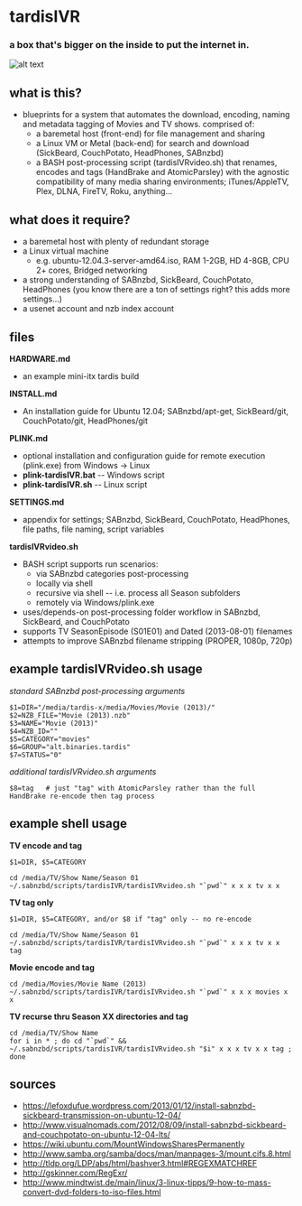 # tardisIVR
### a box that's bigger on the inside to put the internet in.
![alt text](https://www.gliffy.com/go/publish/image/8327655/L.png "tardisIVR Blueprint")

## what is this?
* blueprints for a system that automates the download, encoding, naming and metadata tagging of Movies and TV shows. comprised of:
  * a baremetal host (front-end) for file management and sharing
  * a Linux VM or Metal (back-end) for search and download (SickBeard, CouchPotato, HeadPhones, SABnzbd)
  * a BASH post-processing script (tardisIVRvideo.sh) that renames, encodes and tags (HandBrake and AtomicParsley) with the agnostic compatibility of many media sharing environments; iTunes/AppleTV, Plex, DLNA, FireTV, Roku, anything...

## what does it require?
* a baremetal host with plenty of redundant storage
* a Linux virtual machine
  * e.g. ubuntu-12.04.3-server-amd64.iso, RAM 1-2GB, HD 4-8GB, CPU 2+ cores, Bridged networking
* a strong understanding of SABnzbd, SickBeard, CouchPotato, HeadPhones (you know there are a ton of settings right?  this adds more settings...)
* a usenet account and nzb index account

## files
**HARDWARE.md**
  * an example mini-itx tardis build

**INSTALL.md**
  * An installation guide for Ubuntu 12.04; SABnzbd/apt-get, SickBeard/git, CouchPotato/git, HeadPhones/git

**PLINK.md**
  * optional installation and configuration guide for remote execution (plink.exe) from Windows -> Linux
  * **plink-tardisIVR.bat** -- Windows script
  * **plink-tardisIVR.sh** -- Linux script

**SETTINGS.md**
  * appendix for settings; SABnzbd, SickBeard, CouchPotato, HeadPhones, file paths, file naming, script variables
 
**tardisIVRvideo.sh**
  * BASH script supports run scenarios:
    * via SABnzbd categories post-processing
    * locally via shell
    * recursive via shell -- i.e. process all Season subfolders
    * remotely via Windows/plink.exe
  * uses/depends-on post-processing folder workflow in SABnzbd, SickBeard, and CouchPotato
  * supports TV SeasonEpisode (S01E01) and Dated (2013-08-01) filenames
  * attempts to improve SABnzbd filename stripping (PROPER, 1080p, 720p)

## example tardisIVRvideo.sh usage
*standard SABnzbd post-processing arguments*
```
$1=DIR="/media/tardis-x/media/Movies/Movie (2013)/"
$2=NZB_FILE="Movie (2013).nzb"
$3=NAME="Movie (2013)"
$4=NZB_ID=""
$5=CATEGORY="movies"
$6=GROUP="alt.binaries.tardis"
$7=STATUS="0"
```
*additional tardisIVRvideo.sh arguments*
```
$8=tag   # just "tag" with AtomicParsley rather than the full HandBrake re-encode then tag process
```
## example shell usage
**TV encode and tag**
```
$1=DIR, $5=CATEGORY
```
```
cd /media/TV/Show Name/Season 01
~/.sabnzbd/scripts/tardisIVR/tardisIVRvideo.sh "`pwd`" x x x tv x x
```
**TV tag only**
```
$1=DIR, $5=CATEGORY, and/or $8 if "tag" only -- no re-encode
```
```
cd /media/TV/Show Name/Season 01
~/.sabnzbd/scripts/tardisIVR/tardisIVRvideo.sh "`pwd`" x x x tv x x tag
```
**Movie encode and tag**
```
cd /media/Movies/Movie Name (2013)
~/.sabnzbd/scripts/tardisIVR/tardisIVRvideo.sh "`pwd`" x x x movies x x
```
**TV recurse thru Season XX directories and tag**
```
cd /media/TV/Show Name
for i in * ; do cd "`pwd`" && ~/.sabnzbd/scripts/tardisIVR/tardisIVRvideo.sh "$i" x x x tv x x tag ; done
```

## sources
* https://lefoxdufue.wordpress.com/2013/01/12/install-sabnzbd-sickbeard-transmission-on-ubuntu-12-04/
* http://www.visualnomads.com/2012/08/09/install-sabnzbd-sickbeard-and-couchpotato-on-ubuntu-12-04-lts/
* https://wiki.ubuntu.com/MountWindowsSharesPermanently
* http://www.samba.org/samba/docs/man/manpages-3/mount.cifs.8.html
* http://tldp.org/LDP/abs/html/bashver3.html#REGEXMATCHREF
* http://gskinner.com/RegExr/
* http://www.mindtwist.de/main/linux/3-linux-tipps/9-how-to-mass-convert-dvd-folders-to-iso-files.html
